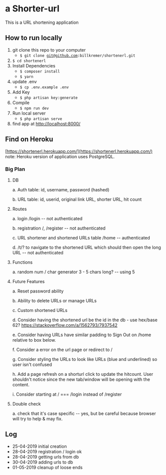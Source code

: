 # a Shorter-url

This is a URL shortening application


## How to run locally

1. git clone this repo to your computer
    * <code>$ git clone git@github.com:billkremer/shortenerl.git</code>
2. <code>$ cd shortenerl</code>
3. Install Dependencies
    * <code>$ composer install</code>
    * <code>$ yarn</code>
4. update .env
    * <code>$ cp .env.example .env</code>
5. Add Key
    * <code>$ php artisan key:generate</code>
6. Compile
    * <code>$ npm run dev</code>
7. Run local server
    * <code>$ php artisan serve</code>
8. find app at [http://localhost:8000/](https://localhost:8000/)


## Find on Heroku

[https://shortenerl.herokuapp.com/](https://shortenerl.herokuapp.com/)
note: Heroku version of application uses PostgreSQL.

### Big Plan
1. DB

    a. Auth table: id, username, password (hashed)

    b. URL table: id, userid, original link URL, shorter URL, hit count



2. Routes

    a. login  /login -- not authenticated

    b. registration /, /register -- not authenticated

    c. URL shortener and shortened URLs table /home -- authenticated

    d. /t/? to navigate to the shortened URL which should then open the long URL -- not authenticated



3. Functions

    a. random num / char generator 3 - 5 chars long? -- using 5 



4. Future Features

	a. Reset password ability

	b. Ability to delete URLs or manage URLs

	c. Custom shortened URLs

	d. Consider having the shortened url be the id in the db - use hex/base 62? https://stackoverflow.com/a/1562793/7937542

	e. Consider having URLs have similar padding to Sign Out on /home relative to box below.

	f. Consider a error on the url page or redirect to /

	g. Consider styling the URLs to look like URLs (blue and underlined) so user isn't confused

	h. Add a page refresh on a shorturl click to update the hitcount.  User shouldn't notice since the new tab/window will be opening with the content.

	i. Consider starting at / === /login instead of /register



5. Double check

	a. check that it's case specific -- yes, but be careful because browser will try to help & may fix.


## Log
* 25-04-2019 initial creation
* 28-04-2019 registration / login ok
* 28-04-2019 getting urls from db
* 30-04-2019 adding urls to db 
* 01-05-2019 cleanup of loose ends 

